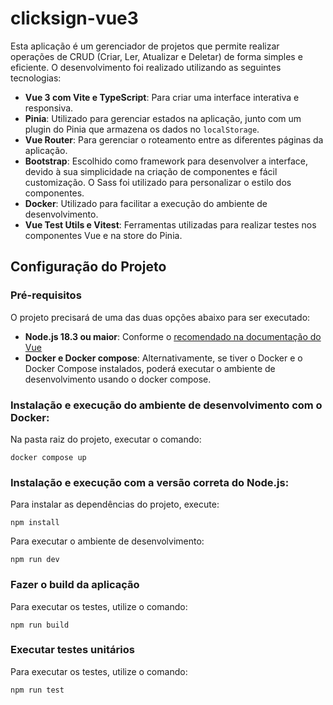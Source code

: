 # clicksign-vue3

Esta aplicação é um gerenciador de projetos que permite realizar operações de CRUD (Criar, Ler, Atualizar e Deletar) de forma simples e eficiente. O desenvolvimento foi realizado utilizando as seguintes tecnologias:

- **Vue 3 com Vite e TypeScript**: Para criar uma interface interativa e responsiva.
- **Pinia**: Utilizado para gerenciar estados na aplicação, junto com um plugin do Pinia que armazena os dados no `localStorage`.
- **Vue Router**: Para gerenciar o roteamento entre as diferentes páginas da aplicação.
- **Bootstrap**: Escolhido como framework para desenvolver a interface, devido à sua simplicidade na criação de componentes e fácil customização. O Sass foi utilizado para personalizar o estilo dos componentes.
- **Docker**: Utilizado para facilitar a execução do ambiente de desenvolvimento.
- **Vue Test Utils e Vitest**: Ferramentas utilizadas para realizar testes nos componentes Vue e na store do Pinia.

## Configuração do Projeto

### Pré-requisitos
O projeto precisará de uma das duas opções abaixo para ser executado:
- **Node.js 18.3 ou maior**: Conforme o [recomendado na documentação do Vue](https://vuejs.org/guide/quick-start.html#:~:text=Install%20Node.js%20version%2018.3%20or%20higher)
- **Docker e Docker compose**: Alternativamente, se tiver o Docker e o Docker Compose instalados, poderá executar o ambiente de desenvolvimento usando o docker compose. 

### Instalação e execução do ambiente de desenvolvimento com o Docker:
Na pasta raiz do projeto, executar o comando:

```
docker compose up
```
### Instalação e execução com a versão correta do Node.js:

Para instalar as dependências do projeto, execute:

```
npm install
```

Para executar o ambiente de desenvolvimento:

```
npm run dev
```
### Fazer o build da aplicação

Para executar os testes, utilize o comando:
```
npm run build
```

### Executar testes unitários

Para executar os testes, utilize o comando:
```
npm run test
```


